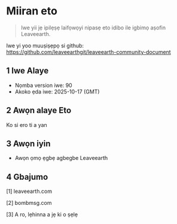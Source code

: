 # Miiran eto

>Iwe yii jẹ ipilẹṣẹ laifọwọyi nipasẹ eto idibo ile igbimọ aṣofin Leaveearth.

Iwe yi yoo muuṣiṣẹpọ si github: https://github.com/leaveearthgit/leaveearth-community-document

## 1 Iwe Alaye

- Nọmba version iwe: 90
- Akoko ẹda iwe: 2025-10-17 (GMT)

## 2 Awọn alaye Eto

Ko si ero ti a yan

## 3 Awọn iyin
* Awọn ọmọ ẹgbẹ agbegbe Leaveearth

## 4 Gbajumo
[1] leaveearth.com

[2] bombmsg.com

[3] A ro, lẹhinna a jẹ ki o ṣẹlẹ